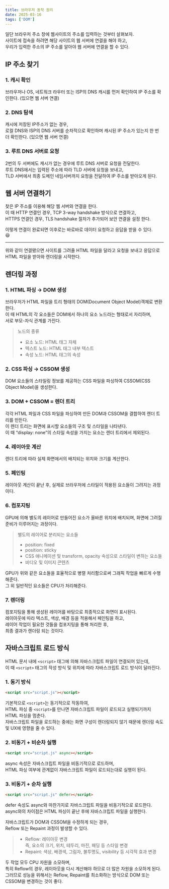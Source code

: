 ```yaml
---
title: 브라우저 동작 원리
date: 2025-03-16
tags: ['DOM']
---
```


일단 브라우저 주소 창에 웹사이트의 주소를 입력하는 것부터 살펴보자.  
사이트에 접속을 하려면 해당 사이트의 웹 서버에 연결을 해야 하고,  
우리가 입력한 주소의 IP 주소를 알아야 웹 서버에 연결을 할 수 있다.

## IP 주소 찾기

### 1. 캐시 확인

브라우저나 OS, 네트워크 라우터 또는 ISP의 DNS 캐시를 먼저 확인하여 IP 주소를 확인한다. (있으면 웹 서버 연결)

### 2. DNS 탐색

캐시에 저장된 IP주소가 없는 경우,  
로컬 DNS와 ISP의 DNS 서버를 순차적으로 확인하며 캐시된 IP 주소가 있는지 한 번 더 확인한다. (있으면 웹 서버 연결)

### 3. 루트 DNS 서버로 요청

2번의 두 서버에도 캐시가 없는 경우에 루트 DNS 서버로 요청을 전달한다.  
 루트 DNS에서는 입력된 주소에 따라 TLD 서버에 요청을 보내고,  
 TLD 서버에서 최종 도메인 네임서버까지 요청을 전달하여 IP 주소를 받아오게 된다.

## 웹 서버 연결하기

찾은 IP 주소를 이용해 해당 웹 서버와 연결을 한다.  
이 때 HTTP 연결인 경우, TCP 3-way handshake 방식으로 연결하고,  
HTTPS 연결인 경우, TLS handshake 절차가 추가되어 보안 연결을 설정 한다.

이렇게 연결이 완료되면 이후로는 바로바로 데이터 요청하고 응답을 받을 수 있다.  
😆

---

위와 같이 연결됐으면 사이트를 그려줄 HTML 파일을 달라고 요청을 보내고 응답으로 HTML 파일을 받아와 렌더링을 시작한다.

## 렌더링 과정

### 1. HTML 파싱 → DOM 생성

브라우저가 HTML 파일을 트리 형태의 DOM(Document Object Model)객체로 변환한다.  
 이 때 HTML의 각 요소들은 DOM에서 하나의 요소 노드라는 형태로서 자리하며,  
 서로 부모-자식 관계를 가진다.

> 노드의 종류
>
> - 요소 노드: HTML 태그 자체
> - 텍스트 노드: HTML 태그 내부 텍스트
> - 속성 노드: HTML 태그의 속성

### 2. CSS 파싱 → CSSOM 생성

DOM 요소들의 스타일링 정보를 제공하는 CSS 파일을 파싱하여 CSSOM(CSS Object Model)을 생성한다.

### 3. DOM + CSSOM = 렌더 트리

각각 HTML 파일과 CSS 파일을 파싱하여 만든 DOM과 CSSOM을 결합하여 렌더 트리를 만든다.  
 이 렌더 트리는 화면에 표시할 요소들의 구조 및 스타일을 나타낸다.  
 이 때 “display: none”의 스타일 속성을 가지는 요소는 렌더 트리에서 제외된다.

### 4. 레이아웃 계산

렌더 트리에 따라 실제 화면에서의 배치되는 위치와 크기를 계산한다.

### 5. 페인팅

레이아웃 계산이 끝난 후, 실제로 브라우저에 스타일이 적용된 요소들이 그려지는 과정이다.

### 6. 컴포지팅

GPU에 의해 별도의 레이어로 만들어진 요소가 올바른 위치에 배치되며, 화면에 그려질 준비가 이루어지는 과정이다.

> 별도의 레이어로 분리되는 요소들
>
> - position: fixed
> - position: sticky
> - CSS 애니메이션 및 transform, opacity 속성으로 스타일이 변하는 요소들
> - 비디오 및 이미지 콘텐츠

GPU가 위와 같은 요소들을 효율적으로 병렬 처리함으로써 그래픽 작업을 빠르게 수행해준다.  
 그 외 일반적인 요소들은 CPU가 처리해준다.

### 7. 렌더링

컴포지팅을 통해 생성된 레이어를 바탕으로 최종적으로 화면이 표시된다.  
레이아웃에 따라 텍스트, 색상, 배경 등을 적용해서 페인팅을 하고,  
레이어 작업이 필요한 것들을 컴포지팅을 통해 처리한 후,  
최종 결과가 렌더링 되는 것이다.

## 자바스크립트 로드 방식

HTML 문서 내에 `<script>` 태그에 의해 자바스크립트 파일이 연결되어 있는데,  
이 때 `<script>` 태그의 작성 방식 및 위치에 따라 자바스크립트 로드 방식이 달라진다.

### 1. 동기 방식

```html
<script src="script.js"></script>
```

기본적으로 `<script>`는 동기적으로 작동하여,  
 HTML 파싱 중 `<script>`를 만나면 자바스크립트 파일이 로드되고 실행되기까지 HTML 파싱을 멈춘다.  
 자바스크립트 파일을 로드하는 중에는 화면 구성이 렌더링되지 않기 때문에 렌더링 속도 및 UX에 영향을 줄 수 있다.

### 2. 비동기 + 비순차 실행

```html
<script src="script.js" async></script>
```

async 속성은 자바스크립트 파일을 비동기적으로 로드하며,  
HTML 파싱 여부에 관계없이 자바스크립트 파일이 로드되는대로 실행이 된다.

### 3. 비동기 + 순차 실행

```html
<script src="script.js" defer></script>
```

defer 속성도 async와 마찬가지로 자바스크립트 파일을 비동기적으로 로드한다.  
async와의 차이점은 HTML 파싱이 끝난 후에 자바스크립트 파일을 실행한다.

자바스크립트가 DOM과 CSSOM을 수정하게 되는 경우,  
Reflow 또는 Repaint 과정이 발생할 수 있다.

> - Reflow: 레이아웃 변경  
>   즉, 요소의 크기, 위치, 테두리, 마진, 패딩 등 스타일 변경
> - Repaint: 색상, 배경색, 그림자, 불투명도, visibility 등 시각적 효과 변경

두 작업 모두 CPU 자원을 소모하며,  
특히 Reflow의 경우, 레이아웃을 다시 계산해야 하므로 더 많은 자원을 소모하게 된다.  
그러므로 성능을 위해서는 Reflow, Repaint를 최소화하는 방식으로 DOM 또는 CSSOM을 변경하는 것이 좋다.
